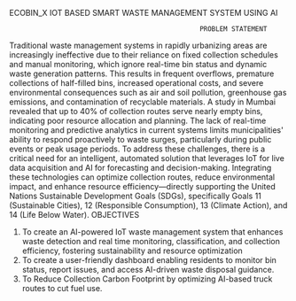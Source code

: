  ECOBIN_X
IOT BASED SMART WASTE MANAGEMENT SYSTEM USING AI          

                                                    PROBLEM STATEMENT

Traditional waste management systems in rapidly urbanizing areas are increasingly ineffective due to their reliance on fixed collection schedules and manual monitoring, which ignore real-time bin status and dynamic waste generation patterns. This results in frequent overflows, premature collections of half-filled bins, increased operational costs, and severe environmental consequences such as air and soil pollution, greenhouse gas emissions, and contamination of recyclable materials. A study in Mumbai revealed that up to 40% of collection routes serve nearly empty bins, indicating poor resource allocation and planning.
The lack of real-time monitoring and predictive analytics in current systems limits municipalities' ability to respond proactively to waste surges, particularly during public events or peak usage periods. To address these challenges, there is a critical need for an intelligent, automated solution that leverages IoT for live data acquisition and AI for forecasting and decision-making. Integrating these technologies can optimize collection routes, reduce environmental impact, and enhance resource efficiency—directly supporting the United Nations Sustainable Development Goals (SDGs), specifically Goals 11 (Sustainable Cities), 12 (Responsible Consumption), 13 (Climate Action), and 14 (Life Below Water).
                                            OBJECTIVES
1.	To create an AI-powered IoT waste management system that enhances waste detection and real time monitoring, classification, and collection efficiency, fostering sustainability and resource optimization
2.	To create a user-friendly dashboard enabling residents to monitor bin status, report issues, and access AI-driven waste disposal guidance. 
3.	To Reduce Collection Carbon Footprint by optimizing AI-based truck routes to cut fuel use.
